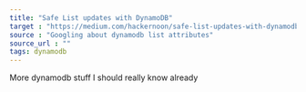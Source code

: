 ```yaml
---
title: "Safe List updates with DynamoDB"
target : "https://medium.com/hackernoon/safe-list-updates-with-dynamodb-adc44f2e7d3"
source : "Googling about dynamodb list attributes"
source_url : ""
tags: dynamodb
---
```


More dynamodb stuff I should really know already